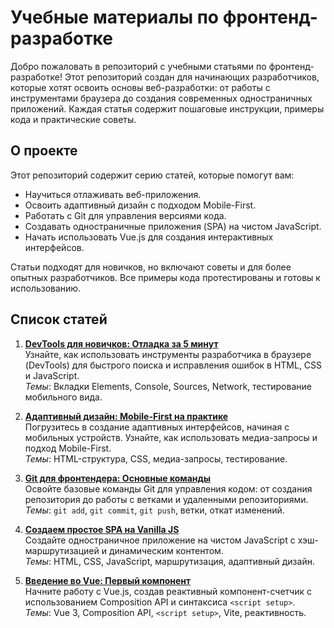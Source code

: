 # Учебные материалы по фронтенд-разработке

Добро пожаловать в репозиторий с учебными статьями по фронтенд-разработке! Этот репозиторий создан для начинающих разработчиков, которые хотят освоить основы веб-разработки: от работы с инструментами браузера до создания современных одностраничных приложений. Каждая статья содержит пошаговые инструкции, примеры кода и практические советы.

## О проекте

Этот репозиторий содержит серию статей, которые помогут вам:
- Научиться отлаживать веб-приложения.
- Освоить адаптивный дизайн с подходом Mobile-First.
- Работать с Git для управления версиями кода.
- Создавать одностраничные приложения (SPA) на чистом JavaScript.
- Начать использовать Vue.js для создания интерактивных интерфейсов.

Статьи подходят для новичков, но включают советы и для более опытных разработчиков. Все примеры кода протестированы и готовы к использованию.

## Список статей

1. **[DevTools для новичков: Отладка за 5 минут](https://github.com/teenage1ove/learn-markdown/blob/main/devtools.md)**  
   Узнайте, как использовать инструменты разработчика в браузере (DevTools) для быстрого поиска и исправления ошибок в HTML, CSS и JavaScript.  
   _Темы_: Вкладки Elements, Console, Sources, Network, тестирование мобильного вида.

2. **[Адаптивный дизайн: Mobile-First на практике](https://github.com/teenage1ove/learn-markdown/blob/main/mobile-first.md)**  
   Погрузитесь в создание адаптивных интерфейсов, начиная с мобильных устройств. Узнайте, как использовать медиа-запросы и подход Mobile-First.  
   _Темы_: HTML-структура, CSS, медиа-запросы, тестирование.

3. **[Git для фронтендера: Основные команды](https://github.com/teenage1ove/learn-markdown/blob/main/git-frontend.md)**  
   Освойте базовые команды Git для управления кодом: от создания репозитория до работы с ветками и удаленными репозиториями.  
   _Темы_: `git add`, `git commit`, `git push`, ветки, откат изменений.

4. **[Создаем простое SPA на Vanilla JS](https://github.com/teenage1ove/learn-markdown/blob/main/spa-js.md)**  
   Создайте одностраничное приложение на чистом JavaScript с хэш-маршрутизацией и динамическим контентом.  
   _Темы_: HTML, CSS, JavaScript, маршрутизация, адаптивный дизайн.

5. **[Введение во Vue: Первый компонент](https://github.com/teenage1ove/learn-markdown/blob/main/vue-first.md)**  
   Начните работу с Vue.js, создав реактивный компонент-счетчик с использованием Composition API и синтаксиса `<script setup>`.  
   _Темы_: Vue 3, Composition API, `<script setup>`, Vite, реактивность.
